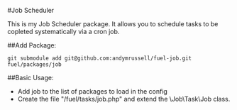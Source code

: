#Job Scheduler


This is my Job Scheduler package.
It allows you to schedule tasks to be copleted systematically via a cron job.


##Add Package:

	git submodule add git@github.com:andymrussell/fuel-job.git fuel/packages/job


##Basic Usage:
* Add job to the list of packages to load in the config
* Create the file "/fuel/tasks/job.php" and extend the \Job\Task\Job class.

<?php
namespace Fuel\Tasks;
class Job extends \Job\Tasks\Job{}


_________________


##To create a new job:
	oil r job:create "Job\Tasks\Test"

where "job\Tasks\Test" is the path to the class you are scheduling

##To scan for jobs - Schedule this to run via your cron:
	oil r job:scan

